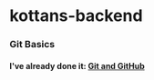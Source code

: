 # kottans-backend

<h3>Git Basics</h3>

<h4>I've already done it: <a href="https://github.com/jsmuse/kottans-frontend#git-basics">Git and GitHub</a></h4>
